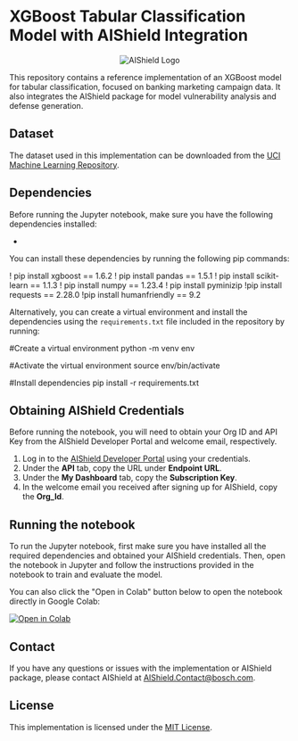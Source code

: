 # XGBoost Tabular Classification Model with AIShield Integration

<p align="center"> <img src="https://github.com/bosch-aisecurity-aishield/Reference-Implementations/blob/main/images/AIShield_logo.png" alt="AIShield Logo"> </p>

This repository contains a reference implementation of an XGBoost model for tabular classification, focused on banking marketing campaign data. It also integrates the AIShield package for model vulnerability analysis and defense generation.

## Dataset

The dataset used in this implementation can be downloaded from the [UCI Machine Learning Repository](https://archive.ics.uci.edu/ml/datasets/bank+marketing).

## Dependencies

Before running the Jupyter notebook, make sure you have the following dependencies installed:

-   

You can install these dependencies by running the following pip commands:

! pip install xgboost == 1.6.2
! pip install pandas == 1.5.1
! pip install scikit-learn == 1.1.3
! pip install numpy == 1.23.4
! pip install pyminizip
!pip install requests == 2.28.0
!pip install humanfriendly == 9.2


Alternatively, you can create a virtual environment and install the dependencies using the `requirements.txt` file included in the repository by running:

#Create a virtual environment
python -m venv env

#Activate the virtual environment
source env/bin/activate

#Install dependencies
pip install -r requirements.txt

## Obtaining AIShield Credentials

Before running the notebook, you will need to obtain your Org ID and API Key from the AIShield Developer Portal and welcome email, respectively.

1.  Log in to the [AIShield Developer Portal](https://portal.aws.boschaishield.com/) using your credentials.
2.  Under the **API** tab, copy the URL under **Endpoint URL**.
3.  Under the **My Dashboard** tab, copy the **Subscription Key**.
4.  In the welcome email you received after signing up for AIShield, copy the **Org_Id**.

## Running the notebook

To run the Jupyter notebook, first make sure you have installed all the required dependencies and obtained your AIShield credentials. Then, open the notebook in Jupyter and follow the instructions provided in the notebook to train and evaluate the model.

You can also click the "Open in Colab" button below to open the notebook directly in Google Colab:

[![Open in Colab](https://colab.research.google.com/assets/colab-badge.svg)](https://colab.research.google.com/github/bosch-aisecurity-aishield/Reference-Implementations/blob/main/Product_Taskpair_wise/Tabular_Classification/extraction/PyPi_Extraction_Reference_Implementation_BFSI.ipynb)

## Contact

If you have any questions or issues with the implementation or AIShield package, please contact AIShield at [AIShield.Contact@bosch.com](mailto:AIShield.Contact@bosch.com).

## License

This implementation is licensed under the [MIT License](https://github.com/bosch-aisecurity-aishield/Reference-Implementations/blob/main/LICENSE).
